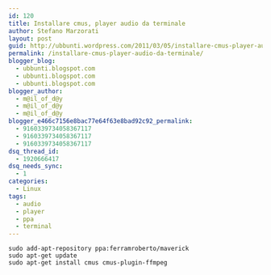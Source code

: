 ```yaml
---
id: 120
title: Installare cmus, player audio da terminale
author: Stefano Marzorati
layout: post
guid: http://ubbunti.wordpress.com/2011/03/05/installare-cmus-player-audio-da-terminale
permalink: /installare-cmus-player-audio-da-terminale/
blogger_blog:
  - ubbunti.blogspot.com
  - ubbunti.blogspot.com
  - ubbunti.blogspot.com
blogger_author:
  - m@il_of_d@y
  - m@il_of_d@y
  - m@il_of_d@y
blogger_e466c7156e8bac77e64f63e8bad92c92_permalink:
  - 9160339734058367117
  - 9160339734058367117
  - 9160339734058367117
dsq_thread_id:
  - 1920666417
dsq_needs_sync:
  - 1
categories:
  - Linux
tags:
  - audio
  - player
  - ppa
  - terminal
---
```

`sudo add-apt-repository ppa:ferramroberto/maverick`  
`sudo apt-get update`  
`sudo apt-get install cmus cmus-plugin-ffmpeg`